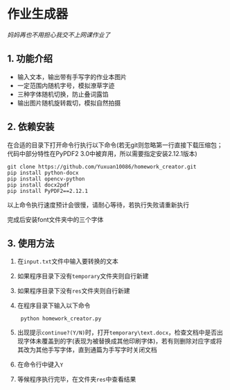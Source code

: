 # 作业生成器

*妈妈再也不用担心我交不上网课作业了*

## **1. 功能介绍**

  - 输入文本，输出带有手写字的作业本图片
  - 一定范围内随机字号，模拟潦草字迹
  - 三种字体随机切换，防止叠词露馅
  - 输出图片随机旋转裁切，模拟自然拍摄

## **2. 依赖安装**

在合适的目录下打开命令行执行以下命令(若无git则忽略第一行直接下载压缩包；代码中部分特性在PyPDF2 3.0中被弃用，所以需要指定安装2.12.1版本)

    git clone https://github.com/Yuxuan10086/homework_creator.git
    pip install python-docx
    pip install opencv-python
    pip install docx2pdf
    pip install PyPDF2==2.12.1

以上命令执行速度预计会很慢，请耐心等待，若执行失败请重新执行

完成后安装font文件夹中的三个字体

## **3. 使用方法**

1. 在`input.txt`文件中输入要转换的文本
1. 如果程序目录下没有`temporary`文件夹则自行新建
1. 如果程序目录下没有`res`文件夹则自行新建
1. 在程序目录下输入以下命令

        python homework_creator.py

1. 出现提示`continue?(Y/N)`时，打开`temporary\text.docx`，检查文档中是否出现字体未覆盖到的字(表现为被替换成其他印刷字体)，若有则删除对应字或将其改为其他手写字体，直到通篇为手写字时关闭文档
2. 在命令行中键入`Y`
3. 等候程序执行完毕，在文件夹`res`中查看结果
